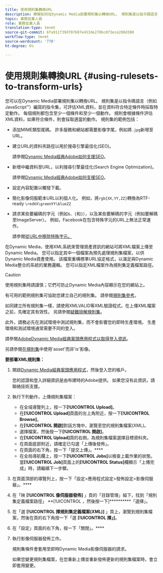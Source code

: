 ```yaml
---
title: 使用規則集轉換URL
description: 瞭解如何在Dynamic Media部署規則集以轉換URL。 規則集是以指令碼語言（例如JavaScript™）編寫的指令集，可評估XML資料，並在資料符合特定條件時採取特定動作。
topic: 業務從業人員
role: 業務從業人員
translation-type: tm+mt
source-git-commit: 6fa911f39d707687e453de270bc0f3ece208d380
workflow-type: tm+mt
source-wordcount: '770'
ht-degree: 6%

---
```



# 使用規則集轉換URL {#using-rulesets-to-transform-urls}

您可以在Dynamic Media部署規則集以轉換URL。 規則集是以指令碼語言（例如JavaScript™）編寫的指令集，可評估XML資料，並在資料符合特定條件時採取特定動作。 每個規則都包含至少一個條件和至少一個動作。 規則會根據條件評估XML資料，如果符合條件，則會採取適當的動作。 規則集的範例包括：

* 添加MIME類型尾碼。 許多服務和網站都需要影像字尾，例如將`.jpg`新增至URL。
* 建立URL的資料夾路徑以用於搜尋引擎最佳化(SEO)。

   請參閱[Dynamic Media經典Adobe如何支援SEO](/help/assets/dynamic-media/assets/s7_seo.pdf)。

* 新增中繼資料至URL，以利搜尋引擎最佳化(Search Engine Optimization)。

   請參閱[Dynamic Media經典Adobe如何支援SEO](/help/assets/dynamic-media/assets/s7_seo.pdf)。

* 設定內容配置以觸發下載。
* 簡化影像伺服範本URL以利個人化。 例如，將`rgb{XX,YY,ZZ}`轉換為RTF-ready `\redXX\greenYY\blueZZ`

* 請求某些要編碼的字元（例如`$`、`{`和`}`），以及某些要解碼的字元（例如要解碼至ImageServer）。 例如，Facebook在包含特殊字元的URL上無法正常運作。

   請參閱[從URL中移除特殊字元。](https://helpx.adobe.com/experience-manager/scene7/kb/base/scene7-rulesets/remove-special-characters-urls.html)

在Dynamic Media，使用XML系統來管理資產資訊的網站可將XML檔案上傳至Dynamic Media。 您可以指定其中一個檔案為預先處理規則集檔案，以供Dynamic Media資產使用。 該檔案重構標準URL協定格式，以滿足與Dynamic Media整合的系統的業務邏輯。 您可以指定XML檔案作為規則集定義檔案路徑。

>[!CAUTION]
>
>使用規則集時請謹慎；它們可防止Dynamic Media內容顯示在您的網站上。

有可用的範例規則集可協助您建立自己的規則集。
請參閱[規則集參考](https://experienceleague.adobe.com/docs/dynamic-media-developer-resources/image-serving-api/image-serving-api/rule-set-reference/c-rule-set-reference.html)。

如同建立所有規則集一樣，請使用XMLVALID等XML驗證程式，在上傳XML檔案之前，先確定其有效性。
另請參閱[疑難排解規則集](https://helpx.adobe.com/experience-manager/scene7/kb/base/scene7-rulesets/scene7-ruleset-troubleshooting.html)。

此外，請務必先在測試環境中測試規則集，而不會影響您的即時生產環境。
生產環境和測試環境通常需要不同的登入。

請參閱[AdobeDynamic Media經典案頭應用程式以取得登入資訊](https://experienceleague.adobe.com/docs/dynamic-media-classic/using/getting-started/signing-out.html#sign-in-dmc-app)。

<!-- OBSOLETE CONTENT * **NA staging environment** login page: [https://s7sps1-staging.scene7.com/IpsWeb/](https://s7sps1-staging.scene7.com/IpsWeb/)
* **EMEA staging environment** login page: [https://s7sps3-staging.scene7.com/IpsWeb/](https://s7sps3-staging.scene7.com/IpsWeb/)
* **JAPAC staging environment** login page: [https://s7sps5-staging.scene7.com/IpsWeb/](https://s7sps5-staging.scene7.com/IpsWeb/) -->

另請參閱[在規則集](https://helpx.adobe.com/experience-manager/scene7/kb/base/scene7-rulesets/ruleset-asset-instead-image.html)中使用&#39;asset&#39;而非&#39;is&#39;影像。

**要部署XML規則集：**

1. 開啟[Dynamic Media經典案頭應用程式](https://experienceleague.adobe.com/docs/dynamic-media-classic/using/getting-started/signing-out.html#getting-started)，然後登入您的帳戶。

   您的認證和登入詳細資訊是由布建時的Adobe提供。 如果您沒有此資訊，請聯絡技術支援。

1. 執行下列動作，上傳規則集檔案：

   * 在全域導覽列上，按一下&#x200B;**[!UICONTROL Upload]**。
   * 在&#x200B;**[!UICONTROL Upload]**&#x200B;頁面的左上角附近，按一下&#x200B;**[!UICONTROL Browse]**。
   * 在&#x200B;**[!UICONTROL 開啟]**&#x200B;對話方塊中，瀏覽至您的規則集檔案(XML)。
   * 選擇檔案，然後按一下&#x200B;**[!UICONTROL 開啟]**。
   * 在&#x200B;**[!UICONTROL Upload]**&#x200B;頁的右側，為規則集檔案選擇目標資料夾。
   * 在頁面底部附近，請確定已勾選「上傳後發佈」。
   * 在頁面的右下角，按一下「提交上傳」。****
   * 在全局導航欄上，按一下&#x200B;**[!UICONTROL Jobs]**&#x200B;以檢查上載作業的狀態。 當&#x200B;**[!UICONTROL Job]**&#x200B;頁面上的&#x200B;**[!UICONTROL Status]**&#x200B;欄顯示「上傳完成」時，請繼續下一步驟。

1. 在頁面頂部的導覽列上，按一下「設定>應用程式設定>發佈設定>影像伺服器」。****
1. 在「映 **[!UICONTROL 像伺服器發佈]** 」頁的「目錄管理」組下，找到「規則集定義檔案路徑」 **[!UICONTROL ，然後按一下]**********「選擇」。
1. 在「選 **[!UICONTROL 擇規則集定義檔案(XML)]** 」頁上，瀏覽到規則集檔案，然後在頁的右下角按一下「選 **[!UICONTROL 擇」]**。
1. 在「設定」頁面的右下角，按一下「關閉」。****
1. 執行影像伺服器發佈工作。

   規則集條件會套用至即時Dynamic Media影像伺服器的請求。

   如果您變更規則集檔案，在您重新上傳並重新發佈更新的規則集檔案時，會立即套用變更。

